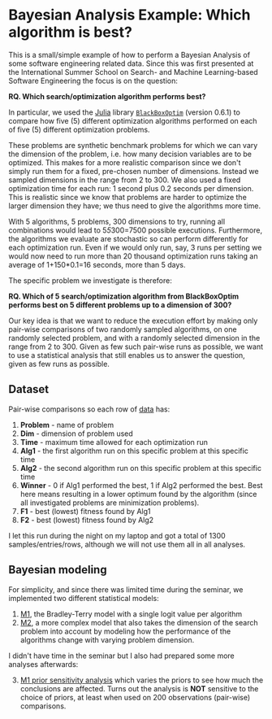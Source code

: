 # Bayesian Analysis Example: Which algorithm is best?

This is a small/simple example of how to perform a Bayesian Analysis of some software engineering related data. Since this was first presented at the International Summer School on Search- and Machine Learning-based Software Engineering the focus is on the question:

**RQ. Which search/optimization algorithm performs best?**

In particular, we used the [Julia](https://julialang.org/) library [`BlackBoxOptim`](https://github.com/robertfeldt/BlackBoxOptim.jl/) (version 0.6.1) to compare how five (5) different optimization algorithms performed on each of five (5) different optimization problems. 

These problems are synthetic benchmark problems for which we can vary the dimension of the problem, i.e. how many decision variables are to be optimized. This makes for a more realistic comparison since we don't simply run them for a fixed, pre-chosen number of dimensions. Instead we sampled dimensions in the range from 2 to 300. We also used a fixed optimization time for each run: 1 second plus 0.2 seconds per dimension. This is realistic since we know that problems are harder to optimize the larger dimension they have; we thus need to give the algorithms more time.

With 5 algorithms, 5 problems, 300 dimensions to try, running all combinations would lead to 5*5*300=7500 possible executions. Furthermore, the algorithms we evaluate are stochastic so can perform differently for each optimization run. Even if we would only run, say, 3 runs per setting we would now need to run more than 20 thousand optimization runs taking an average of 1+150*0.1=16 seconds, more than 5 days.

The specific problem we investigate is therefore:

**RQ. Which of 5 search/optimization algorithm from BlackBoxOptim performs best on 5 different problems up to a dimension of 300?**

Our key idea is that we want to reduce the execution effort by making only pair-wise comparisons of two randomly sampled algorithms, on one randomly selected problem, and with a randomly selected dimension in the range from 2 to 300. Given as few such pair-wise runs as possible, we want to use a statistical analysis that still enables us to answer the question, given as few runs as possible.

## Dataset

Pair-wise comparisons so each row of [data](bbo_5alg_5problem_pairwise_comparisons_full.csv) has:

1. **Problem** - name of problem
2. **Dim** - dimension of problem used
3. **Time** - maximum time allowed for each optimization run
4. **Alg1** - the first algorithm run on this specific problem at this specific time
5. **Alg2** - the second algorithm run on this specific problem at this specific time
6. **Winner** - 0 if Alg1 performed the best, 1 if Alg2 performed the best. Best here means resulting in a lower optimum found by the algorithm (since all investigated problems are minimization problems).
7. **F1** - best (lowest) fitness found by Alg1
8. **F2** - best (lowest) fitness found by Alg2

I let this run during the night on my laptop and got a total of 1300 samples/entries/rows, although we will not use them all in all analyses.

## Bayesian modeling

For simplicity, and since there was limited time during the seminar, we implemented two different statistical models:

1. [M1](model1_bradley_terry.jl), the Bradley-Terry model with a single logit value per algorithm
2. [M2](model2_bradley_terry_varying_slope.jl), a more complex model that also takes the dimension of the search problem into account by modeling how the performance of the algorithms change with varying problem dimension.

I didn't have time in the seminar but I also had prepared some more analyses afterwards:

3. [M1 prior sensitivity analysis](model1_prior_sensitivity_analysis.jl) which varies the priors to see how much the conclusions are affected. Turns out the analysis is **NOT** sensitive to the choice of priors, at least when used on 200 observations (pair-wise) comparisons.